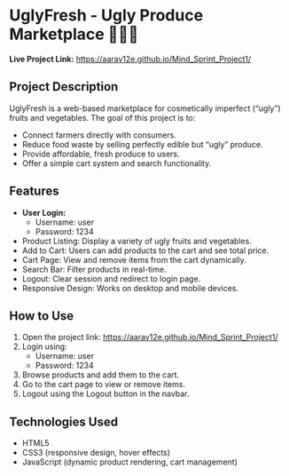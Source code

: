 <!DOCTYPE html>
<html lang="en">
<head>
  <meta charset="UTF-8">
  <title>UglyFresh - Ugly Produce Marketplace</title>
</head>
<body>
  <h1>UglyFresh - Ugly Produce Marketplace 🍎🥕🍌</h1>

  <p><strong>Live Project Link:</strong> <a href="https://aarav12e.github.io/Mind_Sprint_Project1/" target="_blank">https://aarav12e.github.io/Mind_Sprint_Project1/</a></p>

  <h2>Project Description</h2>
  <p>UglyFresh is a web-based marketplace for cosmetically imperfect (“ugly”) fruits and vegetables. The goal of this project is to:</p>
  <ul>
    <li>Connect farmers directly with consumers.</li>
    <li>Reduce food waste by selling perfectly edible but “ugly” produce.</li>
    <li>Provide affordable, fresh produce to users.</li>
    <li>Offer a simple cart system and search functionality.</li>
  </ul>

  <h2>Features</h2>
  <ul>
    <li><strong>User Login:</strong>
      <ul>
        <li>Username: user</li>
        <li>Password: 1234</li>
      </ul>
    </li>
    <li>Product Listing: Display a variety of ugly fruits and vegetables.</li>
    <li>Add to Cart: Users can add products to the cart and see total price.</li>
    <li>Cart Page: View and remove items from the cart dynamically.</li>
    <li>Search Bar: Filter products in real-time.</li>
    <li>Logout: Clear session and redirect to login page.</li>
    <li>Responsive Design: Works on desktop and mobile devices.</li>
  </ul>

  <h2>How to Use</h2>
  <ol>
    <li>Open the project link: <a href="https://aarav12e.github.io/Mind_Sprint_Project1/" target="_blank">https://aarav12e.github.io/Mind_Sprint_Project1/</a></li>
    <li>Login using:
      <ul>
        <li>Username: user</li>
        <li>Password: 1234</li>
      </ul>
    </li>
    <li>Browse products and add them to the cart.</li>
    <li>Go to the cart page to view or remove items.</li>
    <li>Logout using the Logout button in the navbar.</li>
  </ol>

  <h2>Technologies Used</h2>
  <ul>
    <li>HTML5</li>
    <li>CSS3 (responsive design, hover effects)</li>
    <li>JavaScript (dynamic product rendering, cart management)</li>
  </ul>
</body>
</html>
